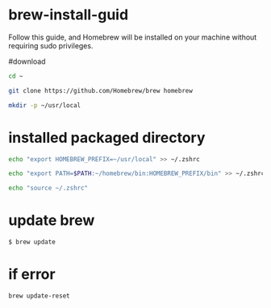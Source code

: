# brew-install-guid
Follow this guide, and Homebrew will be installed on your machine without requiring sudo privileges.



#download
```sh
cd ~
```

```sh
git clone https://github.com/Homebrew/brew homebrew
```

```sh 
mkdir -p ~/usr/local
```


# installed packaged directory
```sh
echo "export HOMEBREW_PREFIX=~/usr/local" >> ~/.zshrc
```

```sh
echo "export PATH=$PATH:~/homebrew/bin:HOMEBREW_PREFIX/bin" >> ~/.zshrc
```

```sh
echo "source ~/.zshrc"
```

# update brew
```sh
$ brew update
```
# if error

```sh 
brew update-reset
```

